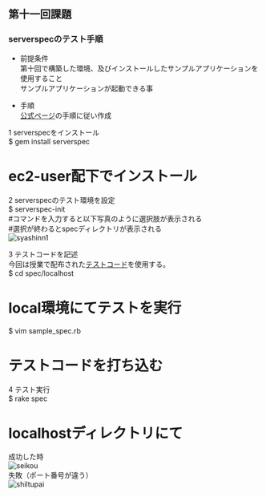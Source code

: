 ## 第十一回課題  
### serverspecのテスト手順  
- 前提条件  
第十回で構築した環境、及びインストールしたサンプルアプリケーションを使用すること  
サンプルアプリケーションが起動できる事  

- 手順  
[公式ページ](https://serverspec.org/)の手順に従い作成  

1 serverspecをインストール  
$ gem install serverspec  
# ec2-user配下でインストール  

2 serverspecのテスト環境を設定  
$ serverspec-init  
#コマンドを入力すると以下写真のように選択肢が表示される  
#選択が終わるとspecディレクトリが表示される  
![syashinn1]()

3 テストコードを記述  
今回は授業で配布された[テストコード]((https://github.com/MasatoshiMizumoto/raisetech_documents/tree/main/aws/samples/serverspec))を使用する。  
$ cd spec/localhost  
# local環境にてテストを実行  
$ vim sample_spec.rb  
# テストコードを打ち込む  

4 テスト実行  
$ rake spec  
# localhostディレクトリにて  
成功した時  
![seikou]()  
失敗（ポート番号が違う）  
![shiltupai]()
